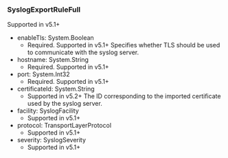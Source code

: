 ### SyslogExportRuleFull
Supported in v5.1+

- enableTls: System.Boolean
  - Required. Supported in v5.1+
  Specifies whether TLS should be used to communicate with the syslog server.
- hostname: System.String
  - Required. Supported in v5.1+
- port: System.Int32
  - Required. Supported in v5.1+
- certificateId: System.String
  - Supported in v5.2+
  The ID corresponding to the imported certificate used by the syslog server.
- facility: SyslogFacility
  - Supported in v5.1+
- protocol: TransportLayerProtocol
  - Supported in v5.1+
- severity: SyslogSeverity
  - Supported in v5.1+
